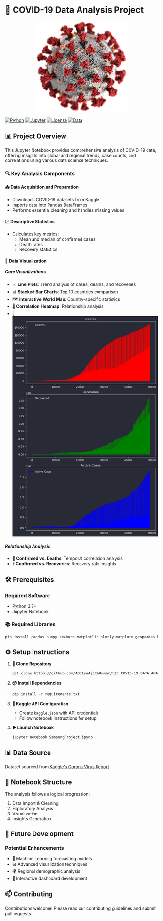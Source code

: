# 🦠 COVID-19 Data Analysis Project

<div align="center">
  <img src="SARS-CoV-2_without_background.png" alt="COVID-19 Virus Structure" width="300"/>
</div>

[![Python](https://img.shields.io/badge/Python-3.7+-blue.svg)](https://www.python.org/downloads/)
[![Jupyter](https://img.shields.io/badge/Jupyter-Notebook-orange.svg)](https://jupyter.org/)
[![License](https://img.shields.io/badge/License-MIT-green.svg)](https://opensource.org/licenses/MIT)
[![Data](https://img.shields.io/badge/Data-Kaggle-blue.svg)](https://www.kaggle.com/datasets/imdevskp/corona-virus-report)


## 📊 Project Overview

This Jupyter Notebook provides comprehensive analysis of COVID-19 data, offering insights into global and regional trends, case counts, and correlations using various data science techniques.

### 🔍 Key Analysis Components

#### 📥 Data Acquisition and Preparation
- Downloads COVID-19 datasets from Kaggle
- Imports data into Pandas DataFrames
- Performs essential cleaning and handles missing values

#### 📈 Descriptive Statistics
- Calculates key metrics:
  - Mean and median of confirmed cases
  - Death rates
  - Recovery statistics

#### 🎨 Data Visualization

##### Core Visualizations
- 📈 **Line Plots**: Trend analysis of cases, deaths, and recoveries
- 📊 **Stacked Bar Charts**: Top 10 countries comparison
- 🗺️ **Interactive World Map**: Country-specific statistics
- 🌡️ **Correlation Heatmap**: Relationship analysis
- [![](https://github.com/AdityaAjithKumar/SIC_COVID-19_DATA_ANALYSIS/blob/main/download%20(1).png)

##### Relationship Analysis
- 🔄 **Confirmed vs. Deaths**: Temporal correlation analysis
- ⚕️ **Confirmed vs. Recoveries**: Recovery rate insights

## 🛠️ Prerequisites

### Required Software
- Python 3.7+
- Jupyter Notebook

### 📚 Required Libraries
```bash
pip install pandas numpy seaborn matplotlib plotly matplotx geopandas kaggle folium
```

## ⚙️ Setup Instructions

1. **📂 Clone Repository**
   ```bash
   git clone https://github.com/AdityaAjithKumar/SIC_COVID-19_DATA_ANALYSIS
   ```

2. **📦 Install Dependencies**
   ```bash
   pip install -r requirements.txt
   ```

3. **🔑 Kaggle API Configuration**
   - Create `kaggle.json` with API credentials
   - Follow notebook instructions for setup

4. **▶️ Launch Notebook**
   ```bash
   jupyter notebook SamsungProject.ipynb
   ```

## 📊 Data Source
Dataset sourced from [Kaggle's Corona Virus Report](https://www.kaggle.com/datasets/imdevskp/corona-virus-report)

## 📓 Notebook Structure
The analysis follows a logical progression:
1. Data Import & Cleaning
2. Exploratory Analysis
3. Visualization
4. Insights Generation

## 🚀 Future Development

### Potential Enhancements
- 🤖 Machine Learning forecasting models
- 📊 Advanced visualization techniques
- 🌍 Regional demographic analysis
- 📱 Interactive dashboard development

## 📫 Contributing
Contributions welcome! Please read our contributing guidelines and submit pull requests.
